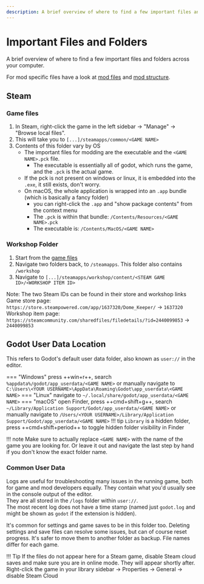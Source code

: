 ```yaml
---
description: A brief overview of where to find a few important files and folders across your computer. 
---
```


# Important Files and Folders

A brief overview of where to find a few important files and folders across your computer. 

For mod specific files have a look at [mod files](mod_files.md) and [mod structure](mod_structure.md). 

## Steam

### Game files

1. In Steam, right-click the game in the left sidebar -> "Manage" -> "Browse local files".  
2. This will take you to `[...]/steamapps/common/<GAME NAME>`
3. Contents of this folder vary by OS
   - The important files for modding are the executable and the `<GAME NAME>.pck` file. 
     - The executable is essentially all of godot, which runs the game, and the `.pck` is the actual game. 
   - If the pck is not present on windows or linux, it is embedded into the `.exe`, it still exists, don't worry.
   - On macOS, the whole application is wrapped into an `.app` bundle (which is basically a fancy folder)
     - you can right-click the `.app` and "show package contents" from the context menu
     - The `.pck` is within that bundle: `/Contents/Resources/<GAME NAME>.pck`
     - The executable is: `/Contents/MacOS/<GAME NAME>`


### Workshop Folder

1. Start from the [game files](#game-files)
2. Navigate two folders back, to `/steamapps`. This folder also contains `/workshop`
3. Navigate to `[...]/steamapps/workshop/content/<STEAM GAME ID>/<WORKSHOP ITEM ID>`

Note:
The two Steam IDs can be found in their store and workshop links   
Game store page: `https://store.steampowered.com/app/1637320/Dome_Keeper/` -> `1637320`  
Workshop item page: `https://steamcommunity.com/sharedfiles/filedetails/?id=2440099853` -> `2440099853`



## Godot User Data Location

This refers to Godot's default user data folder, also known as `user://` in the editor.

=== "Windows" 
    press ++win+r++, search 
    ```
    %appdata%/godot/app_userdata/<GAME NAME>
    ```
    or manually navigate to
    ```
    C:\Users\<YOUR USERNAME>\AppData\Roaming\Godot\app_userdata\<GAME NAME>
    ```
=== "Linux" 
    navigate to
    ```
    ~/.local/share/godot/app_userdata/<GAME NAME>
    ```
=== "macOS" 
    open Finder, press ++cmd+shift+g++, search
    ```
    ~/Library/Application Support/Godot/app_userdata/<GAME NAME>
    ```
    or manually navigate to
    ```
    /Users/<YOUR USERNAME>/Library/Application Support/Godot/app_userdata/<GAME NAME>
    ```
    !!! tip
        `Library` is a hidden folder, press ++cmd+shift+period++ to toggle hidden folder visibility in Finder

!!! note
    Make sure to actually replace `<GAME NAME>` with the name of the game you are looking for. 
    Or leave it out and navigate the last step by hand if you don't know the exact folder name.

### Common User Data

Logs are useful for troubleshooting many issues in the running game, both for game and mod developers equally. They 
contain what you'd usually see in the console output of the editor.  
They are all stored in the `/logs` folder within `user://`.  
The most recent log does not have a time stamp (named just `godot.log` and might be shown as `godot` if the extension 
is hidden). 

It's common for settings and game saves to be in this folder too.
Deleting settings and save files can resolve some issues, but can of course reset progress. 
It's safer to move them to another folder as backup. File names differ for each game.

!!! Tip
    If the files do not appear here for a Steam game, disable Steam cloud saves and make sure you are in online mode. They will appear shortly after.
    Right-click the game in your library sidebar -> Properties -> General -> disable Steam Cloud
